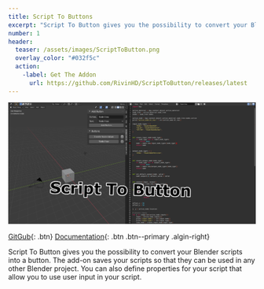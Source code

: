 ```yaml
---
title: Script To Buttons
excerpt: "Script To Button gives you the possibility to convert your Blender scripts into a button."
number: 1
header:
  teaser: /assets/images/ScriptToButton.png
  overlay_color: "#032f5c"
  action:
    -label: Get The Addon
      url: https://github.com/RivinHD/ScriptToButton/releases/latest
---
```


[![Script To Buttons](/assets/images/ScriptToButton.png)](https://github.com/RivinHD/ScriptToButton)

[GitGub](https://github.com/RivinHD/ScriptToButton){: .btn} [Documentation](https://github.com/RivinHD/ScriptToButton/wiki){: .btn .btn--primary .algin-right}

Script To Button gives you the possibility to convert your Blender scripts into a button. The add-on saves your scripts so that they can be used in any other Blender project. You can also define properties for your script that allow you to use user input in your script.
